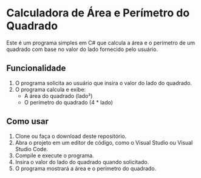# Calculadora de Área e Perímetro do Quadrado

Este é um programa simples em C# que calcula a área e o perímetro de um quadrado com base no valor do lado fornecido pelo usuário.

## Funcionalidade

1. O programa solicita ao usuário que insira o valor do lado do quadrado.
2. O programa calcula e exibe:
   - A área do quadrado (lado²)
   - O perímetro do quadrado (4 * lado)

## Como usar

1. Clone ou faça o download deste repositório.
2. Abra o projeto em um editor de código, como o Visual Studio ou Visual Studio Code.
3. Compile e execute o programa.
4. Insira o valor do lado do quadrado quando solicitado.
5. O programa mostrará a área e o perímetro do quadrado.
